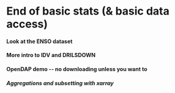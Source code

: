 # End of basic stats (& basic data access) 

#### Look at the ENSO dataset 

#### More intro to IDV and DRILSDOWN 

#### OpenDAP demo -- no downloading unless you want to 
##### Aggregations and subsetting with xarray 
